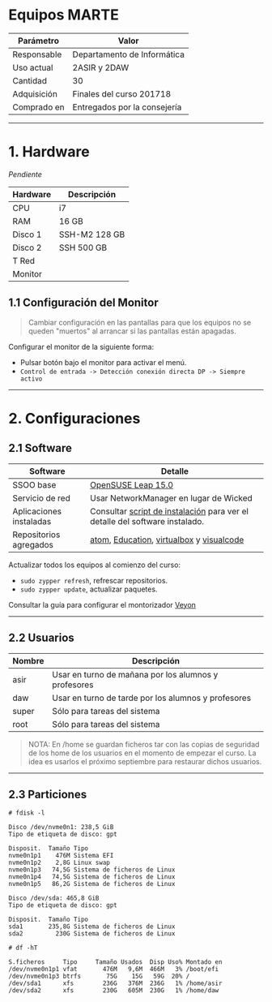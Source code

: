 
# Equipos MARTE

| Parámetro | Valor |
| --------- | ----- |
| Responsable | Departamento de Informática |
| Uso actual  | 2ASIR y 2DAW |
| Cantidad    | 30 |
| Adquisición | Finales del curso 201718 |
| Comprado en | Entregados por la consejería |

---

# 1. Hardware

_Pendiente_

| Hardware | Descripción   |
| -------- | ------------- |
| CPU      |            i7 |
| RAM      |         16 GB |
| Disco 1  | SSH-M2 128 GB |
| Disco 2  |    SSH 500 GB |
| T Red    |               |
| Monitor  |               |


## 1.1 Configuración del Monitor

> Cambiar configuración en las pantallas para que los equipos no se queden "muertos" al arrancar si las pantallas están apagadas.

Configurar el monitor de la siguiente forma:
* Pulsar botón bajo el monitor para activar el menú.
* `Control de entrada -> Detección conexión directa DP -> Siempre activo`

---

# 2. Configuraciones

## 2.1 Software

| Software        | Detalle                           |
| --------------- | --------------------------------- |
| SSOO base       | [OpenSUSE Leap 15.0](opensuse.md) |
| Servicio de red | Usar NetworkManager en lugar de Wicked |
| Aplicaciones instaladas | Consultar [script de instalación](./files/install.sh) para ver el detalle del software instalado. |
| Repositorios agregados | [atom](./files/atom.repo), [Education](./files/Education.repo), [virtualbox](./files/virtualbox.repo) y [visualcode](./files/visualcode.repo) |

Actualizar todos los equipos al comienzo del curso:
* `sudo zypper refresh`, refrescar repositorios.
* `sudo zypper update`, actualizar paquetes.

Consultar la guía para configurar el montorizador [Veyon](../general/veyon.md)

---

## 2.2 Usuarios

| Nombre | Descripción |
| ------ | ----------- |
| asir   | Usar en turno de mañana por los alumnos y profesores |
| daw    | Usar en turno de tarde por los alumnos y profesores |
| super  | Sólo para tareas del sistema |
| root   | Sólo para tareas del sistema |

> NOTA: En /home se guardan ficheros tar con las copias de seguridad de los home de los usuarios en el momento de empezar el curso. La idea es usarlos el próximo septiembre para restaurar dichos usuarios.

---

## 2.3 Particiones

```
# fdisk -l

Disco /dev/nvme0n1: 238,5 GiB
Tipo de etiqueta de disco: gpt

Disposit.  Tamaño Tipo
nvme0n1p1    476M Sistema EFI
nvme0n1p2    2,8G Linux swap
nvme0n1p3   74,5G Sistema de ficheros de Linux
nvme0n1p4   74,5G Sistema de ficheros de Linux
nvme0n1p5   86,2G Sistema de ficheros de Linux

Disco /dev/sda: 465,8 GiB
Tipo de etiqueta de disco: gpt

Disposit.  Tamaño Tipo
sda1       235,8G Sistema de ficheros de Linux
sda2         230G Sistema de ficheros de Linux
```

```
# df -hT

S.ficheros     Tipo     Tamaño Usados  Disp Uso% Montado en
/dev/nvme0n1p1 vfat       476M   9,6M  466M   3% /boot/efi
/dev/nvme0n1p3 btrfs       75G    15G   59G  20% /
/dev/sda1      xfs        236G   376M  236G   1% /home/asir
/dev/sda2      xfs        230G   605M  230G   1% /home/daw
```
